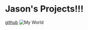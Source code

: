 # Jason's Projects!!!

[github](https://github.com/jasonshin79/my_project)
![My World](https://www.yourtrainingedge.com/wp-content/uploads/2019/05/background-calm-clouds-747964.jpg)